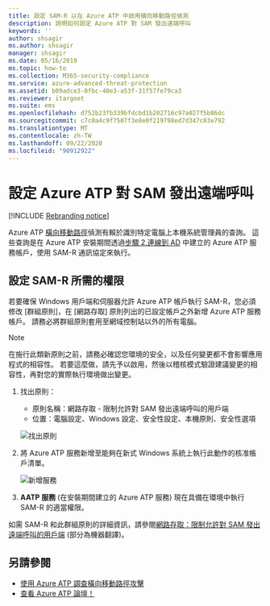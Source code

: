 ```yaml
---
title: 設定 SAM-R 以在 Azure ATP 中啟用橫向移動路徑偵測
description: 說明如何設定 Azure ATP 對 SAM 發出遠端呼叫
keywords: ''
author: shsagir
ms.author: shsagir
manager: shsagir
ms.date: 05/16/2019
ms.topic: how-to
ms.collection: M365-security-compliance
ms.service: azure-advanced-threat-protection
ms.assetid: b09adce3-0fbc-40e3-a53f-31f57fe79ca3
ms.reviewer: itargoet
ms.suite: ems
ms.openlocfilehash: d752b23fb339bfdcbd1b202716c97a027f5b86dc
ms.sourcegitcommit: c7c0a4c9f7507f3e8e0f219798ed7d347c03e792
ms.translationtype: MT
ms.contentlocale: zh-TW
ms.lasthandoff: 09/22/2020
ms.locfileid: "90912922"
---
```

# <a name="configure-azure-atp-to-make-remote-calls-to-sam"></a>設定 Azure ATP 對 SAM 發出遠端呼叫

[!INCLUDE [Rebranding notice](includes/rebranding.md)]

Azure ATP [橫向移動路徑](use-case-lateral-movement-path.md)偵測有賴於識別特定電腦上本機系統管理員的查詢。 這些查詢是在 Azure ATP 安裝期間透過[步驟 2.連線到 AD](install-step2.md) 中建立的 Azure ATP 服務帳戶，使用 SAM-R 通訊協定來執行。

## <a name="configure-sam-r-required-permissions"></a>設定 SAM-R 所需的權限

若要確保 Windows 用戶端和伺服器允許 Azure ATP 帳戶執行 SAM-R，您必須修改 [群組原則]，在 [網路存取] 原則列出的已設定帳戶之外新增 Azure ATP 服務帳戶。 請務必將群組原則套用至網域控制站以外的所有電腦。

> [!Note]
> 在施行此類新原則之前，請務必確認您環境的安全，以及任何變更都不會影響應用程式的相容性。 若要這麼做，請先予以啟用，然後以稽核模式驗證建議變更的相容性，再對您的實際執行環境做出變更。

1. 找出原則：

   - 原則名稱：網路存取 - 限制允許對 SAM 發出遠端呼叫的用戶端
   - 位置：電腦設定、Windows 設定、安全性設定、本機原則、安全性選項

    ![找出原則](media/samr-policy-location.png)

1. 將 Azure ATP 服務新增至能夠在新式 Windows 系統上執行此動作的核准帳戶清單。

    ![新增服務](media/samr-add-service.png)

3. **AATP 服務** (在安裝期間建立的 Azure ATP 服務) 現在具備在環境中執行 SAM-R 的適當權限。

如需 SAM-R 和此群組原則的詳細資訊，請參閱[網路存取：限制允許對 SAM 發出遠端呼叫的用戶端](/windows/security/threat-protection/security-policy-settings/network-access-restrict-clients-allowed-to-make-remote-sam-calls) \(部分為機器翻譯\)。

## <a name="see-also"></a>另請參閱

- [使用 Azure ATP 調查橫向移動路徑攻擊](use-case-lateral-movement-path.md)
- [查看 Azure ATP 論壇！](https://aka.ms/azureatpcommunity)
